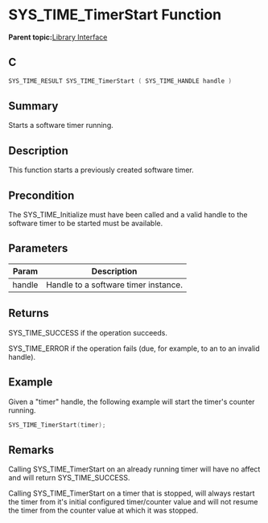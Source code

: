 # SYS\_TIME\_TimerStart Function

**Parent topic:**[Library Interface](GUID-3D84F884-122D-4A4A-95DA-DFD8C2E84650.md)

## C

```c
SYS_TIME_RESULT SYS_TIME_TimerStart ( SYS_TIME_HANDLE handle )
```

## Summary

Starts a software timer running.

## Description

This function starts a previously created software timer.

## Precondition

The SYS\_TIME\_Initialize must have been called and a valid handle to the software timer to be started must be available.

## Parameters

|Param|Description|
|-----|-----------|
|handle|Handle to a software timer instance.|

## Returns

SYS\_TIME\_SUCCESS if the operation succeeds.

SYS\_TIME\_ERROR if the operation fails \(due, for example, to an to an invalid handle\).

## Example

Given a "timer" handle, the following example will start the timer's counter running.

```c
SYS_TIME_TimerStart(timer);
```

## Remarks

Calling SYS\_TIME\_TimerStart on an already running timer will have no affect and will return SYS\_TIME\_SUCCESS.

Calling SYS\_TIME\_TimerStart on a timer that is stopped, will always restart the timer from it's initial configured timer/counter value and will not resume the timer from the counter value at which it was stopped.

